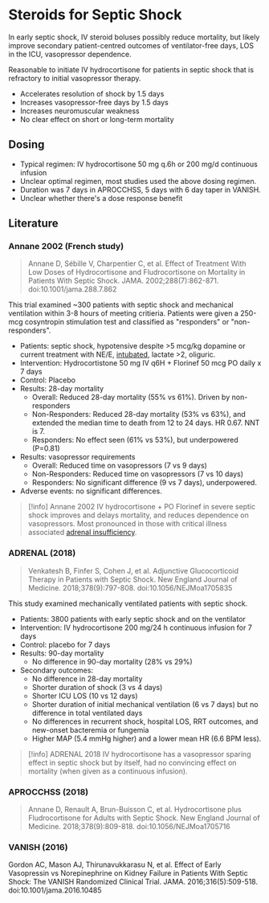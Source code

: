 # Steroids for Septic Shock
In early septic shock, IV steroid boluses possibly reduce mortality, but likely improve secondary patient-centred outcomes of ventilator-free days, LOS in the ICU, vasopressor dependence.

Reasonable to initiate IV hydrocortisone for patients in septic shock that is refractory to initial vasopressor therapy.

*   Accelerates resolution of shock by 1.5 days
*   Increases vasopressor-free days by 1.5 days
*   Increases neuromuscular weakness
*   No clear effect on short or long-term mortality

## Dosing
- Typical regimen: IV hydrocortisone 50 mg q.6h or 200 mg/d continuous infusion  
- Unclear optimal regimen, most studies used the above dosing regimen.  
- Duration was 7 days in APROCCHSS, 5 days with 6 day taper in VANISH.  
- Unclear whether there's a dose response benefit

## Literature
### Annane 2002 (French study)
> Annane D, Sébille V, Charpentier C, et al. Effect of Treatment With Low Doses of Hydrocortisone and Fludrocortisone on Mortality in Patients With Septic Shock. JAMA. 2002;288(7):862-871. doi:10.1001/jama.288.7.862

This trial examined ~300 patients with septic shock and mechanical ventilation within 3-8 hours of meeting critieria. Patients were given a 250-mcg cosyntropin stimulation test and classified as "responders" or "non-responders".
- Patients: septic shock, hypotensive despite >5 mcg/kg dopamine or current treatment with NE/E, [intubated](../Procedures/Intubation.md), lactate >2, oliguric.
- Intervention: Hydrocortistone 50 mg IV q6H + Florinef 50 mcg PO daily x 7 days
- Control: Placebo
- Results: 28-day mortality
	- Overall: Reduced 28-day mortality (55% vs 61%). Driven by non-responders
	- Non-Responders: Reduced 28-day mortality (53% vs 63%), and extended the median time to death from 12 to 24 days. HR 0.67. NNT is 7.
	- Responders: No effect seen (61% vs 53%), but underpowered (P=0.81)
- Results: vasopressor requirements
	- Overall: Reduced time on vasopressors (7 vs 9 days)
	- Non-Responders: Reduced time on vasopressors (7 vs 10 days)
	- Responders: No significant difference (9 vs 7 days), underpowered.
- Adverse events: no significant differences.

> [!info] Annane 2002
> IV hydrocortisone + PO Florinef in severe septic shock improves and delays mortality, and reduces dependence on vasopressors. Most pronounced in those with critical illness associated [adrenal insufficiency](../../Endocrinology/HPA%20Axis%20Disorders/Adrenal%20Insufficiency.md).

### ADRENAL (2018)
> Venkatesh B, Finfer S, Cohen J, et al. Adjunctive Glucocorticoid Therapy in Patients with Septic Shock. New England Journal of Medicine. 2018;378(9):797-808. doi:10.1056/NEJMoa1705835  

This study examined mechanically ventilated patients with septic shock.
- Patients: 3800 patients with early septic shock and on the ventilator
- Intervention: IV hydrocortisone 200 mg/24 h continuous infusion for 7 days
- Control: placebo for 7 days
- Results: 90-day mortality
	- No difference in 90-day mortality (28% vs 29%)
- Secondary outcomes:
	- No difference in 28-day mortality
	- Shorter duration of shock (3 vs 4 days)
	- Shorter ICU LOS (10 vs 12 days)
	- Shorter duration of initial mechanical ventilation (6 vs 7 days) but no difference in total ventilated days
	- No differences in recurrent shock, hospital LOS, RRT outcomes, and new-onset bacteremia or fungemia
	- Higher MAP (5.4 mmHg higher) and a lower mean HR (6.6 BPM less).

> [!info] ADRENAL 2018
> IV hydrocortisone has a vasopressor sparing effect in septic shock but by itself, had no convincing effect on mortality (when given as a continuous infusion).

### APROCCHSS (2018)
> Annane D, Renault A, Brun-Buisson C, et al. Hydrocortisone plus Fludrocortisone for Adults with Septic Shock. New England Journal of Medicine. 2018;378(9):809-818. doi:10.1056/NEJMoa1705716 

### VANISH (2016)
Gordon AC, Mason AJ, Thirunavukkarasu N, et al. Effect of Early Vasopressin vs Norepinephrine on Kidney Failure in Patients With Septic Shock: The VANISH Randomized Clinical Trial. JAMA. 2016;316(5):509-518. doi:10.1001/jama.2016.10485